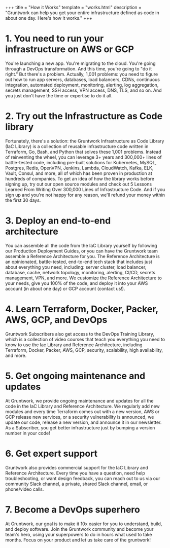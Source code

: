 +++
title = "How it Works"
template = "works.html"
description = "Gruntwork can help you get your entire infrastructure defined as code in about one day. Here's how it works."
+++

# 1. You need to run your infrastructure on AWS or GCP

You're launching a new app. You're migrating to the cloud. You're going through a DevOps transformation. And this time, you're going to "do it right." But there's a problem. Actually, 1,001 problems: you need to figure out how to run app servers, databases, load balancers, CDNs, continuous integration, automated deployment, monitoring, alerting, log aggregation, secrets management, SSH access, VPN access, DNS, TLS, and so on. And you just don't have the time or expertise to do it all.

# 2. Try out the Infrastructure as Code library

Fortunately, there's a solution: the Gruntwork Infrastructure as Code Library (IaC Library) is a collection of reusable infrastructure code written in Terraform, Go, Bash, and Python that solves these 1,001 problems. Instead of reinventing the wheel, you can leverage 3+ years and 300,000+ lines of battle-tested code, including pre-built solutions for Kubernetes, MySQL, Postgres, Redis, OpenVPN, Jenkins, Lambda, CloudWatch, Kafka, ELK, Vault, Consul, and more, all of which has been proven in production at hundreds of companies. To get an idea of how the library works before signing up, try out our open source modules and check out 5 Lessons Learned From Writing Over 300,000 Lines of Infrastructure Code. And if you sign up and you're not happy for any reason, we'll refund your money within the first 30 days.

# 3. Deploy an end-to-end architecture

You can assemble all the code from the IaC Library yourself by following our Production Deployment Guides, or you can have the Gruntwork team assemble a Reference Architecture for you. The Reference Architecture is an opinionated, battle-tested, end-to-end tech stack that includes just about everything you need, including: server cluster, load balancer, database, cache, network topology, monitoring, alerting, CI/CD, secrets management, VPN, and more. We customize the Reference Architecture to your needs, give you 100% of the code, and deploy it into your AWS account (in about one day) or GCP account (contact us!).

# 4. Learn Terraform, Docker, Packer, AWS, GCP, and DevOps

Gruntwork Subscribers also get access to the DevOps Training Library, which is a collection of video courses that teach you everything you need to know to use the Iac Library and Reference Architecture, including Terraform, Docker, Packer, AWS, GCP, security, scalability, high availability, and more.

# 5. Get ongoing maintenance and updates

At Gruntwork, we provide ongoing maintenance and updates for all the code in the IaC Library and Reference Architecture. We regularly add new modules and every time Terraform comes out with a new version, AWS or GCP release new services, or a security vulnerability is announced, we update our code, release a new version, and announce it in our newsletter. As a Subscriber, you get better infrastructure just by bumping a version number in your code!

# 6. Get expert support

Gruntwork also provides commercial support for the IaC Library and Reference Architecture. Every time you have a question, need help troubleshooting, or want design feedback, you can reach out to us via our community Slack channel, a private, shared Slack channel, email, or phone/video calls.

# 7. Become a DevOps superhero

At Gruntwork, our goal is to make it 10x easier for you to understand, build, and deploy software. Join the Gruntwork community and become your team's hero, using your superpowers to do in hours what used to take months. Focus on your product and let us take care of the gruntwork!